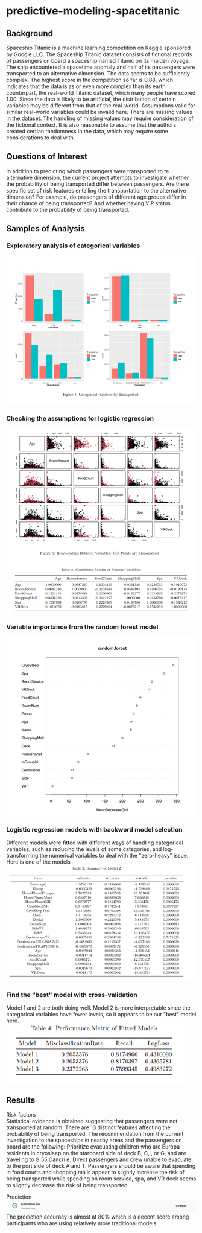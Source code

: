 # predictive-modeling-spacetitanic

## Background
Spaceship Titanic is a machine learning competition on Kaggle sponsored by Google LLC. The Spaceship Titanic dataset consists of fictional records of passengers on board a spaceship named Titanic on its maiden voyage. The ship encountered a spacetime anomaly and half of its passengers were transported to an alternative dimension. The data seems to be sufficiently complex. The highest score in the competition so far is 0.88, which indicates that the data is as or even more complex than its earth counterpart, the real-world Titanic dataset, which many people have scored 1.00. Since the data is likely to be artificial, the distribution of certain variables may be different from that of the real-world. Assumptions valid for similar real-world variables could be invalid here. There are missing values in the dataset. The handling of missing values may require consideration of the fictional context. It is also reasonable to assume that the authors created certian randomness in the data, which may require some considerations to deal with.  

## Questions of Interest
In addition to predicting which passengers were transported to te alternative dimension, the current project attempts to investigate whether the probability of being transported differ between passengers. Are there specific set of risk features entailing the transportation to the alternative dimension? For example, do passengers of different age groups differ in their chance of being transported? And whether having VIP status contribute to the probability of being transported. 

## Samples of Analysis
### Exploratory analysis of categorical variables

![](./figures/figure1.png)
### Checking the assumptions for logistic regression   

![](./figures/figure5.png)
![](./figures/table2.png)

### Variable importance from the random forest model
![](./figures/figure6.png)

### Logistic regression models with backword model selection
Different models were fitted with different ways of handling categorical variables, such as reducing the levels of some categories, and log-transforming the numerical variables to deal with the "zero-heavy" issue. Here is one of the models
![](./figures/model2.png)

### Find the "best" model with cross-validation
Model 1 and 2 are both doing well. Model 2 is more interpretable since the categorical variables have fewer levels, so it appears to be our "best" model here.
![](./figures/performance.png)

## Results
Risk factors   
Statistical evidence is obtained suggesting that passengers were
not transported at random. There are 13 distinct features affecting the probability of being transported.
The recommendation from the current investigation to the spaceships in nearby areas and the passengers
on board are the following: Prioritize evacuating children who are Europa residents in cryosleep on the
starboard side of deck B, C, , or G, and are traveling to G 55 Cancri e. Direct passengers and crew unable
to evacuate to the port side of deck A and T. Passengers should be aware that spending in food courts and
shopping malls appear to slightly increase the risk of being transported while spending on room service, spa,
and VR deck seems to slightly decrease the risk of being transported.

Prediction
![](./figures/prediction_results.png)
The prediction accuracy is almost at 80% which is a decent score among participants who are using relatively more traditional models